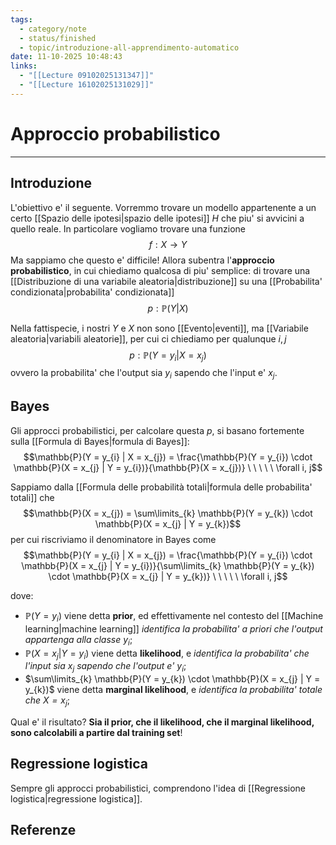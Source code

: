```yaml
---
tags:
  - category/note
  - status/finished
  - topic/introduzione-all-apprendimento-automatico
date: 11-10-2025 10:48:43
links:
  - "[[Lecture 09102025131347]]"
  - "[[Lecture 16102025131029]]"
---
```

# Approccio probabilistico
---
## Introduzione
L'obiettivo e' il seguente. Vorremmo trovare un modello appartenente a un certo [[Spazio delle ipotesi|spazio delle ipotesi]] $H$ che piu' si avvicini a quello reale. In particolare vogliamo trovare una funzione
$$f : X \to Y$$
Ma sappiamo che questo e' difficile!
Allora subentra l'**approccio probabilistico**, in cui chiediamo qualcosa di piu' semplice: di trovare una [[Distribuzione di una variabile aleatoria|distribuzione]] su una [[Probabilita' condizionata|probabilita' condizionata]]
$$p : \mathbb{P}(Y|X)$$

Nella fattispecie, i nostri $Y$ e $X$ non sono [[Evento|eventi]], ma [[Variabile aleatoria|variabili aleatorie]], per cui ci chiediamo per qualunque $i, j$
$$p : \mathbb{P}(Y = y_{i} | X = x_{j})$$
ovvero la probabilita' che l'output sia $y_{i}$ sapendo che l'input e' $x_{j}$.

## Bayes
Gli approcci probabilistici, per calcolare questa $p$, si basano fortemente sulla [[Formula di Bayes|formula di Bayes]]:
$$\mathbb{P}(Y = y_{i} | X = x_{j}) = \frac{\mathbb{P}(Y = y_{i}) \cdot \mathbb{P}(X = x_{j} | Y = y_{i})}{\mathbb{P}(X = x_{j})} \ \ \ \ \ \forall i, j$$

Sappiamo dalla [[Formula delle probabilità totali|formula delle probabilita' totali]] che
$$\mathbb{P}(X = x_{j}) = \sum\limits_{k} \mathbb{P}(Y = y_{k}) \cdot \mathbb{P}(X = x_{j} | Y = y_{k})$$
per cui riscriviamo il denominatore in Bayes come
$$\mathbb{P}(Y = y_{i} | X = x_{j}) = \frac{\mathbb{P}(Y = y_{i}) \cdot \mathbb{P}(X = x_{j} | Y = y_{i})}{\sum\limits_{k} \mathbb{P}(Y = y_{k}) \cdot \mathbb{P}(X = x_{j} | Y = y_{k})} \ \ \ \ \ \forall i, j$$

dove:
- $\mathbb{P}(Y = y_{i})$ viene detta **prior**, ed effettivamente nel contesto del [[Machine learning|machine learning]] _identifica la probabilita' a priori che l'output appartenga alla classe $y_{i}$_;
- $\mathbb{P}(X = x_{j} | Y = y_{i})$ viene detta **likelihood**, e _identifica la probabilita' che l'input sia $x_{j}$ sapendo che l'output e' $y_{i}$_;
- $\sum\limits_{k} \mathbb{P}(Y = y_{k}) \cdot \mathbb{P}(X = x_{j} | Y = y_{k})$ viene detta **marginal likelihood**, e _identifica la probabilita' totale che $X = x_{j}$_;

Qual e' il risultato? **Sia il prior, che il likelihood, che il marginal likelihood, sono calcolabili a partire dal training set**!

## Regressione logistica
Sempre gli approcci probabilistici, comprendono l'idea di [[Regressione logistica|regressione logistica]].

## Referenze
